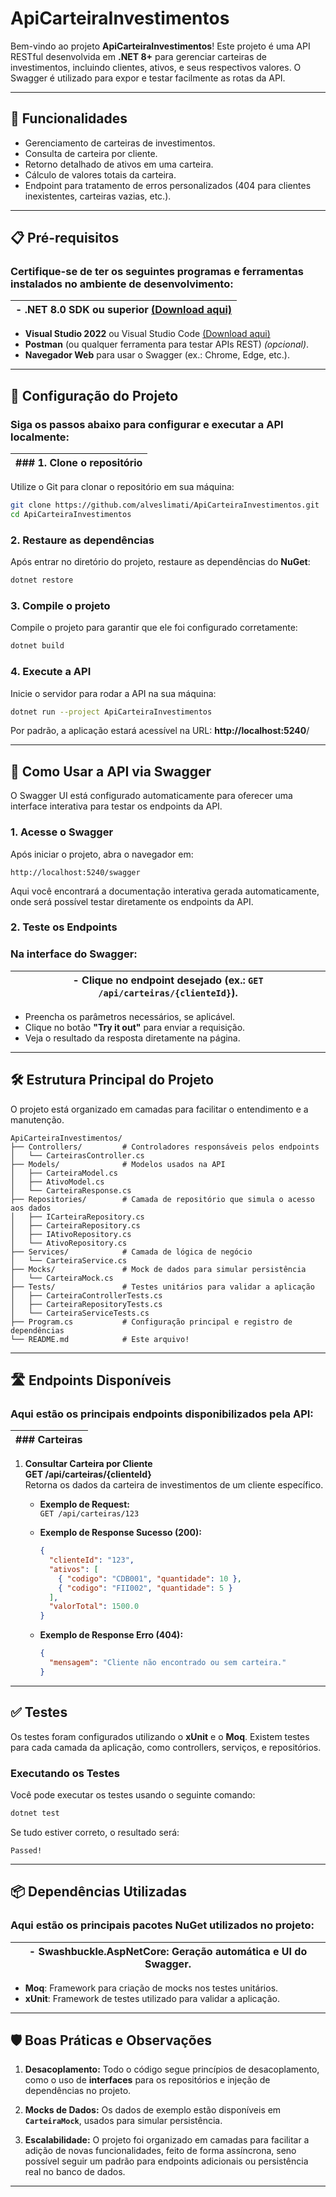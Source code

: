 # **ApiCarteiraInvestimentos**

Bem-vindo ao projeto **ApiCarteiraInvestimentos**! Este projeto é uma API RESTful desenvolvida em **.NET 8+** para gerenciar carteiras de investimentos, incluindo clientes, ativos, e seus respectivos valores. O Swagger é utilizado para expor e testar facilmente as rotas da API.

---

## **🚀 Funcionalidades**

- Gerenciamento de carteiras de investimentos.
- Consulta de carteira por cliente.
- Retorno detalhado de ativos em uma carteira.
- Cálculo de valores totais da carteira.
- Endpoint para tratamento de erros personalizados (404 para clientes inexistentes, carteiras vazias, etc.).

---

## **📋 Pré-requisitos**

### Certifique-se de ter os seguintes programas e ferramentas instalados no ambiente de desenvolvimento:

| - **.NET 8.0 SDK ou superior** [(Download aqui)](https://dotnet.microsoft.com/download) |
|---|


- **Visual Studio 2022** ou Visual Studio Code [(Download aqui)](https://visualstudio.microsoft.com/)
- **Postman** (ou qualquer ferramenta para testar APIs REST) *(opcional)*.
- **Navegador Web** para usar o Swagger (ex.: Chrome, Edge, etc.).

---

## **🔧 Configuração do Projeto**

### Siga os passos abaixo para configurar e executar a API localmente:

| ### **1. Clone o repositório** |
|---|


Utilize o Git para clonar o repositório em sua máquina:

```bash
git clone https://github.com/alveslimati/ApiCarteiraInvestimentos.git
cd ApiCarteiraInvestimentos
```

### **2. Restaure as dependências**
Após entrar no diretório do projeto, restaure as dependências do **NuGet**:

```bash
dotnet restore
```

### **3. Compile o projeto**
Compile o projeto para garantir que ele foi configurado corretamente:

```bash
dotnet build
```

### **4. Execute a API**
Inicie o servidor para rodar a API na sua máquina:

```bash
dotnet run --project ApiCarteiraInvestimentos
```

Por padrão, a aplicação estará acessível na URL: **http://localhost:5240**/

---

## **📖 Como Usar a API via Swagger**

O Swagger UI está configurado automaticamente para oferecer uma interface interativa para testar os endpoints da API.

### **1. Acesse o Swagger**
Após iniciar o projeto, abra o navegador em:

```text
http://localhost:5240/swagger
```

Aqui você encontrará a documentação interativa gerada automaticamente, onde será possível testar diretamente os endpoints da API.

### **2. Teste os Endpoints**
### Na interface do Swagger:

| - Clique no **endpoint** desejado (ex.: `GET /api/carteiras/{clienteId}`). |
|---|


- Preencha os parâmetros necessários, se aplicável.
- Clique no botão **"Try it out"** para enviar a requisição.
- Veja o resultado da resposta diretamente na página.

---

## **🛠 Estrutura Principal do Projeto**

O projeto está organizado em camadas para facilitar o entendimento e a manutenção.

```
ApiCarteiraInvestimentos/
├── Controllers/         # Controladores responsáveis pelos endpoints
│   └── CarteirasController.cs
├── Models/              # Modelos usados na API
│   ├── CarteiraModel.cs
│   ├── AtivoModel.cs
│   └── CarteiraResponse.cs
├── Repositories/        # Camada de repositório que simula o acesso aos dados
│   ├── ICarteiraRepository.cs
│   ├── CarteiraRepository.cs
│   ├── IAtivoRepository.cs
│   └── AtivoRepository.cs
├── Services/            # Camada de lógica de negócio
│   └── CarteiraService.cs
├── Mocks/               # Mock de dados para simular persistência
│   └── CarteiraMock.cs
├── Tests/               # Testes unitários para validar a aplicação
│   ├── CarteiraControllerTests.cs
│   ├── CarteiraRepositoryTests.cs
│   └── CarteiraServiceTests.cs
├── Program.cs           # Configuração principal e registro de dependências
└── README.md            # Este arquivo!
```

---

## **🛣️ Endpoints Disponíveis**

### Aqui estão os principais endpoints disponibilizados pela API:

| ### **Carteiras** |
|---|


1. **Consultar Carteira por Cliente**  
   **GET /api/carteiras/{clienteId}**  
   Retorna os dados da carteira de investimentos de um cliente específico.

   - **Exemplo de Request:**  
     `GET /api/carteiras/123`

   - **Exemplo de Response Sucesso (200):**
     ```json
     {
       "clienteId": "123",
       "ativos": [
         { "codigo": "CDB001", "quantidade": 10 },
         { "codigo": "FII002", "quantidade": 5 }
       ],
       "valorTotal": 1500.0
     }
     ```

   - **Exemplo de Response Erro (404):**
     ```json
     {
       "mensagem": "Cliente não encontrado ou sem carteira."
     }
     ```

---

## **✅ Testes**

Os testes foram configurados utilizando o **xUnit** e o **Moq**. Existem testes para cada camada da aplicação, como controllers, serviços, e repositórios.

### **Executando os Testes**
Você pode executar os testes usando o seguinte comando:

```bash
dotnet test
```

Se tudo estiver correto, o resultado será:

```text
Passed!
```

---

## **📦 Dependências Utilizadas**

### Aqui estão os principais pacotes NuGet utilizados no projeto:

| - **Swashbuckle.AspNetCore**: Geração automática e UI do Swagger. |
|---|


- **Moq**: Framework para criação de mocks nos testes unitários.
- **xUnit**: Framework de testes utilizado para validar a aplicação.

---

## **🛡️ Boas Práticas e Observações**

1. **Desacoplamento:** 
   Todo o código segue princípios de desacoplamento, como o uso de **interfaces** para os repositórios e injeção de dependências no projeto.

2. **Mocks de Dados:** 
   Os dados de exemplo estão disponíveis em **`CarteiraMock`**, usados para simular persistência.

3. **Escalabilidade:** 
   O projeto foi organizado em camadas para facilitar a adição de novas funcionalidades, feito de forma assíncrona, seno possível seguir um padrão para endpoints adicionais ou persistência real no banco de dados.

---
